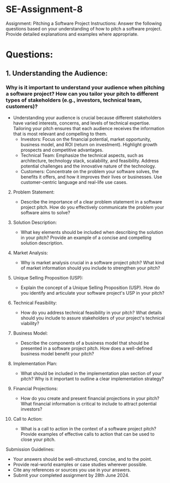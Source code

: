# SE-Assignment-8
 Assignment: Pitching a Software Project
 Instructions:
Answer the following questions based on your understanding of how to pitch a software project. Provide detailed explanations and examples where appropriate.

# Questions:

## 1. Understanding the Audience:
 ### Why is it important to understand your audience when pitching a software project? How can you tailor your pitch to different types of stakeholders (e.g., investors, technical team, customers)?
  - Understanding your audience is crucial because different stakeholders have varied interests, concerns, and levels of technical expertise. Tailoring your pitch ensures that each audience receives the information that is most relevant and compelling to them.
       - Investors: Focus on the financial potential, market opportunity, business model, and ROI (return on investment). Highlight growth prospects and competitive advantages.
       - Technical Team: Emphasize the technical aspects, such as architecture, technology stack, scalability, and feasibility. Address potential challenges and the innovative nature of the technology.
       - Customers: Concentrate on the problem your software solves, the benefits it offers, and how it improves their lives or businesses. Use customer-centric language and real-life use cases.

2. Problem Statement:
   - Describe the importance of a clear problem statement in a software project pitch. How do you effectively communicate the problem your software aims to solve?

3. Solution Description:
   - What key elements should be included when describing the solution in your pitch? Provide an example of a concise and compelling solution description.

4. Market Analysis:
   - Why is market analysis crucial in a software project pitch? What kind of market information should you include to strengthen your pitch?

5. Unique Selling Proposition (USP):
   - Explain the concept of a Unique Selling Proposition (USP). How do you identify and articulate your software project's USP in your pitch?

6. Technical Feasibility:
   - How do you address technical feasibility in your pitch? What details should you include to assure stakeholders of your project's technical viability?

7. Business Model:
   - Describe the components of a business model that should be presented in a software project pitch. How does a well-defined business model benefit your pitch?

8. Implementation Plan:
   - What should be included in the implementation plan section of your pitch? Why is it important to outline a clear implementation strategy?

9. Financial Projections:
   - How do you create and present financial projections in your pitch? What financial information is critical to include to attract potential investors?

10. Call to Action:
    - What is a call to action in the context of a software project pitch? Provide examples of effective calls to action that can be used to close your pitch.

 Submission Guidelines:
- Your answers should be well-structured, concise, and to the point.
- Provide real-world examples or case studies wherever possible.
- Cite any references or sources you use in your answers.
- Submit your completed assignment by 28th June 2024.


